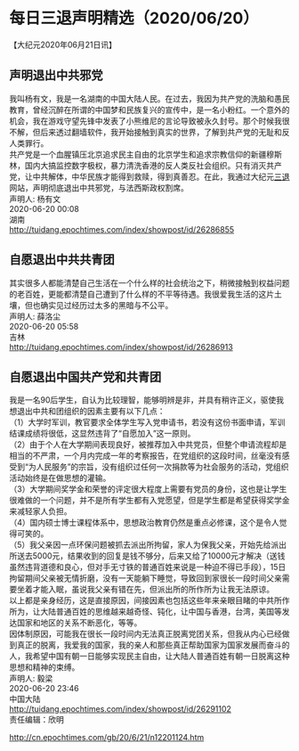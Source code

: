 # 每日三退声明精选（2020/06/20）
  
  
【大纪元2020年06月21日讯】  
## 声明退出中共邪党  
我叫杨有文，我是一名湖南的中国大陆人民。在过去，我因为共产党的洗脑和愚民教育，曾经沉醉在所谓的中国梦和民族复兴的宣传中，是一名小粉红。一个意外的机会，我在游戏守望先锋中发表了小熊维尼的言论导致被永久封号。那个时候我很不解，但后来透过翻墙软件，我开始接触到真实的世界，了解到共产党的无耻和反人类罪行。  
共产党是一个血腥镇压北京追求民主自由的北京学生和追求宗教信仰的新疆穆斯林，国内大搞监控数字极权，暴力清洗香港的反人类反社会组织。只有消灭共产党，让中共解体，中华民族才能得到救赎，得到真善忍。在此，我通过大纪元<a href="http://cn.epochtimes.com/gb/tag/%E4%B8%89%E9%80%80.html">三退</a>网站，声明彻底退出中共邪党，与法西斯政权割席。  
声明人: 杨有文  
2020-06-20 00:08  
湖南  
http://tuidang.epochtimes.com/index/showpost/id/26286855  
## 自愿退出中共共青团  
其实很多人都能清楚自己生活在一个什么样的社会统治之下，稍微接触到权益问题的老百姓，更能都清楚自己遭到了什么样的不平等待遇。我很爱我生活的这片土壤，但也确实见过经历过太多的黑暗与不公平。  
声明人: 薛洛尘  
2020-06-20 05:58  
吉林  
http://tuidang.epochtimes.com/index/showpost/id/26286913  
## 自愿退出中国共产党和共青团  
我是一名90后学生，自认为比较理智，能够明辨是非，并具有稍许正义，驱使我想退出中共和团组织的因素主要有以下几点：  
（1）大学时军训，教官要求全体学生写入党申请书，若没有这份书面申请，军训结课成绩将很低，这显然违背了“自愿加入”这一原则。  
（2）由于个人在大学期间表现良好，被推荐加入中共党员，但整个申请流程却是相当的不严肃，一个月内完成一年的考察报告，在党组织的这段时间，丝毫没有感受到“为人民服务”的宗旨，没有组织过任何一次捐款等为社会服务的活动，党组织活动始终是在做思想的灌输。  
（3）大学期间奖学金和荣誉的评定很大程度上需要有党员的身份，这也是让学生很难做的一个问题，并不是所有学生都有入党愿望，但是学生都是希望获得奖学金来减轻家人负担。  
（4）国内硕士博士课程体系中，思想政治教育仍然是重点必修课，这个是令人觉得可笑的。  
（5）我父亲因一点环保问题被抓去派出所拘留，家人为保我父亲，开始先给派出所送去5000元，结果收到的回复是钱不够分，后来又给了10000元才解决（送钱虽然违背道德和良心，但对手无寸铁的普通百姓来说是一种迫不得已手段），15日拘留期间父亲被无情折磨，没有一天能躺下睡觉，导致回到家很长一段时间父亲需要坐着才能入眠，虽说我父亲有错在先，但派出所的所作所为让我无法原谅。  
以上都是亲身经历，这是直接原因，间接因素也包括这些年来亲眼目睹的中共所作所为，让大陆普通百姓的思维越来越奇怪、钝化，让中国与香港，台湾，美国等发达国家和地区的关系不断恶化，等等。  
因体制原因，可能我在很长一段时间内无法真正脱离党团关系，但我从内心已经做到真正的脱离，我爱我的国家，我的亲人和那些真正帮助国家为国家发展而奋斗的人，我希望中国有朝一日能够实现民主自由，让大陆人普通百姓有朝一日脱离这种思想和精神的束缚。  
声明人: 毅梁  
2020-06-20 23:46  
中国大陆  
http://tuidang.epochtimes.com/index/showpost/id/26291102  
责任编辑：欣明  
  
  
  
http://cn.epochtimes.com/gb/20/6/21/n12201124.htm
